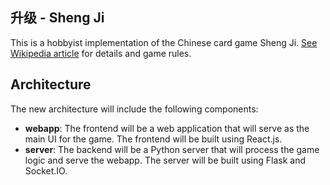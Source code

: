 ## 升级 - Sheng Ji

This is a hobbyist implementation of the Chinese card game Sheng Ji. [See Wikipedia article](https://en.wikipedia.org/wiki/Sheng_ji) for details and game rules.

## Architecture

The new architecture will include the following components:

- **webapp**: The frontend will be a web application that will serve as the main UI for the game. The frontend will be built using React.js.
- **server**: The backend will be a Python server that will process the game logic and serve the webapp. The server will be built using Flask and Socket.IO.
